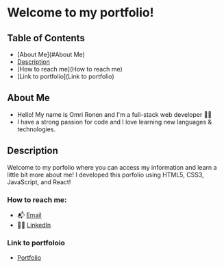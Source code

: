 # Welcome to my portfolio! 

## Table of Contents
* [About Me](#About Me)
* [Description](#description)
* [How to reach me](How to reach me)
* [Link to portfolio](Link to portfolio)

## About Me 
- Hello! My name is Omri Ronen and I'm a full-stack web developer :technologist:
- I have a strong passion for code and I love learning new languages & technologies.

## Description 

Welcome to my porfolio where you can access my information and learn a little bit more about me! I developed this porfolio using HTML5, CSS3, JavaScript, and React!

### How to reach me:

- :mailbox_with_mail: [Email](omri.ronen4@gmail.com)
- :raising_hand_man:  [LinkedIn](https://www.linkedin.com/in/omri4/)

### Link to portfoloio

- [Portfolio](https://omrironen4.github.io/)
